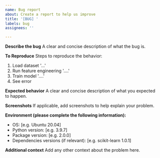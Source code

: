 ```yaml
---
name: Bug report
about: Create a report to help us improve
title: '[BUG] '
labels: bug
assignees: ''

---
```


**Describe the bug**
A clear and concise description of what the bug is.

**To Reproduce**
Steps to reproduce the behavior:
1. Load dataset '...'
2. Run feature engineering '....'
3. Train model '....'
4. See error

**Expected behavior**
A clear and concise description of what you expected to happen.

**Screenshots**
If applicable, add screenshots to help explain your problem.

**Environment (please complete the following information):**
 - OS: [e.g. Ubuntu 20.04]
 - Python version: [e.g. 3.9.7]
 - Package version: [e.g. 2.0.0]
 - Dependencies versions (if relevant): [e.g. scikit-learn 1.0.1]

**Additional context**
Add any other context about the problem here.